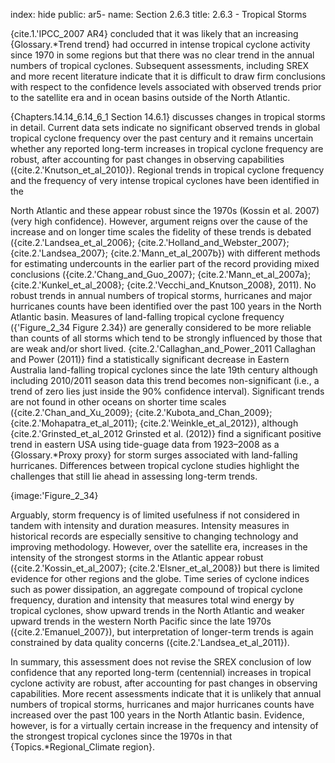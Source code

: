 index: hide
public: ar5-
name: Section 2.6.3
title: 2.6.3 - Tropical Storms

{cite.1.'IPCC_2007 AR4} concluded that it was likely that an increasing {Glossary.*Trend trend} had occurred in intense tropical cyclone activity since 1970 in some regions but that there was no clear trend in the annual numbers of tropical cyclones. Subsequent assessments, including SREX and more recent literature indicate that it is difficult to draw firm conclusions with respect to the confidence levels associated with observed trends prior to the satellite era and in ocean basins outside of the North Atlantic.

{Chapters.14.14_6.14_6_1 Section 14.6.1} discusses changes in tropical storms in detail. Current data sets indicate no significant observed trends in global tropical cyclone frequency over the past century and it remains uncertain whether any reported long-term increases in tropical cyclone frequency are robust, after accounting for past changes in observing capabilities ({cite.2.'Knutson_et_al_2010}). Regional trends in tropical cyclone frequency and the frequency of very intense tropical cyclones have been identified in the

North Atlantic and these appear robust since the 1970s (Kossin et al. 2007) (very high confidence). However, argument reigns over the cause of the increase and on longer time scales the fidelity of these trends is debated ({cite.2.'Landsea_et_al_2006}; {cite.2.'Holland_and_Webster_2007}; {cite.2.'Landsea_2007}; {cite.2.'Mann_et_al_2007b}) with different methods for estimating undercounts in the earlier part of the record providing mixed conclusions ({cite.2.'Chang_and_Guo_2007}; {cite.2.'Mann_et_al_2007a}; {cite.2.'Kunkel_et_al_2008}; {cite.2.'Vecchi_and_Knutson_2008}, 2011). No robust trends in annual numbers of tropical storms, hurricanes and major hurricanes counts have been identified over the past 100 years in the North Atlantic basin. Measures of land-falling tropical cyclone frequency ({'Figure_2_34 Figure 2.34}) are generally considered to be more reliable than counts of all storms which tend to be strongly influenced by those that are weak and/or short lived. {cite.2.'Callaghan_and_Power_2011 Callaghan and Power (2011)} find a statistically significant decrease in Eastern Australia land-falling tropical cyclones since the late 19th century although including 2010/2011 season data this trend becomes non-significant (i.e., a trend of zero lies just inside the 90% confidence interval). Significant trends are not found in other oceans on shorter time scales ({cite.2.'Chan_and_Xu_2009}; {cite.2.'Kubota_and_Chan_2009}; {cite.2.'Mohapatra_et_al_2011}; {cite.2.'Weinkle_et_al_2012}), although {cite.2.'Grinsted_et_al_2012 Grinsted et al. (2012)} find a significant positive trend in eastern USA using tide-guage data from 1923–2008 as a {Glossary.*Proxy proxy} for storm surges associated with land-falling hurricanes. Differences between tropical cyclone studies highlight the challenges that still lie ahead in assessing long-term trends.

{image:'Figure_2_34}

Arguably, storm frequency is of limited usefulness if not considered in tandem with intensity and duration measures. Intensity measures in historical records are especially sensitive to changing technology and improving methodology. However, over the satellite era, increases in the intensity of the strongest storms in the Atlantic appear robust ({cite.2.'Kossin_et_al_2007}; {cite.2.'Elsner_et_al_2008}) but there is limited evidence for other regions and the globe. Time series of cyclone indices such as power dissipation, an aggregate compound of tropical cyclone frequency, duration and intensity that measures total wind energy by tropical cyclones, show upward trends in the North Atlantic and weaker upward trends in the western North Pacific since the late 1970s ({cite.2.'Emanuel_2007}), but interpretation of longer-term trends is again constrained by data quality concerns ({cite.2.'Landsea_et_al_2011}).

In summary, this assessment does not revise the SREX conclusion of low confidence that any reported long-term (centennial) increases in tropical cyclone activity are robust, after accounting for past changes in observing capabilities. More recent assessments indicate that it is unlikely that annual numbers of tropical storms, hurricanes and major hurricanes counts have increased over the past 100 years in the North Atlantic basin. Evidence, however, is for a virtually certain increase in the frequency and intensity of the strongest tropical cyclones since the 1970s in that {Topics.*Regional_Climate region}.
